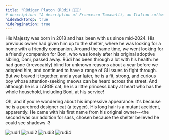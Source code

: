 ```yaml
---
title: "Rüdiger Platon (Rüdi) 🥹🐥👑"
# description: "A description of Francesco Tomaselli, an Italian software engineer."
hideBackToTop: true
hidePagination: true
---
```


His Majesty was born in 2018 and has been with us since mid-2024. His previous owner had given him up to the shelter, where he was looking for a home with a friendly companion. Around the same time, *we* went looking for a friendly companion for Boni, who was lonely after his original adoptive sibling, Dani, passed away. Rüdi has been through a lot with his health: he had gone (irrevocably) blind for unknown reasons about a year before we adopted him, and continued to have a range of GI issues to fight through. But we braved it together, and a year later, he is a fit, strong, and curious boy whose attention-seeking meows can be heard across the street. And although he is a LARGE cat, he is a little princess baby at heart who has the whole household, including Boni, at his service! 

Oh, and if you're wondering about his impressive appearance: it's because he is a purebred designer cat (a toyger). His long hair is a mutant accident, apparently. He came with his first name from his original owner---the second was our addition for sass, chosen because the shelter believed he could see shadows :3 

![rudi1](/assets/rudi-lap.png)
![rudi2](/assets/rudi-derp.png)
![rudi3](/assets/boni-rudi-spoon.png)
![rudi4](/assets/boni-rudi.png)
